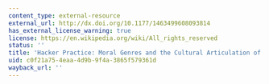 ```yaml
---
content_type: external-resource
external_url: http://dx.doi.org/10.1177/1463499608093814
has_external_license_warning: true
license: https://en.wikipedia.org/wiki/All_rights_reserved
status: ''
title: 'Hacker Practice: Moral Genres and the Cultural Articulation of Liberalism'
uid: c0f21a75-4eaa-4d9b-9f4a-3865f579361d
wayback_url: ''
---
```

